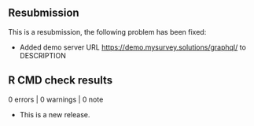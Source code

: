 ## Resubmission
This is a resubmission, the following problem has been fixed:

* Added demo server URL <https://demo.mysurvey.solutions/graphql/> to DESCRIPTION

## R CMD check results

0 errors | 0 warnings | 0 note

* This is a new release.
